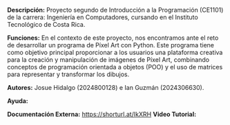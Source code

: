 **Descripción:** Proyecto segundo de Introducción a la Programación (CE1101) de la carrera: Ingeniería en Computadores, cursando en el Instituto Tecnológico de Costa Rica.

**Funciones:** En el contexto de este proyecto, nos encontramos ante el reto de desarrollar un programa de Píxel Art con Python. Este programa tiene como objetivo principal proporcionar a los usuarios una plataforma 
creativa para la creación y manipulación de imágenes de Píxel Art, combinando conceptos de programación orientada a objetos (POO) y el uso de matrices para representar y transformar los dibujos.

**Autores:** Josue Hidalgo (2024800128) e Ian Guzmán (2024306630).

**Ayuda:**

**Documentación Externa:** https://shorturl.at/IkXRH
**Video Tutorial:** <Insert Link>

